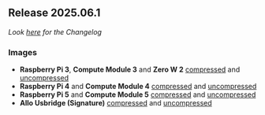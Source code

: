 ## Release 2025.06.1

_Look [here](/docs/CHANGELOG.md#2025.06.1) for the Changelog_

### Images

- **Raspberry Pi 3**, **Compute Module 3** and **Zero W 2**
[compressed](https://image.ropieee.io/ropieeexl_ose_pi3-2025.6.1-stable.20250708.2545.bin.xz) and [uncompressed](https://image.ropieee.io/ropieeexl_ose_pi3-2025.6.1-stable.20250708.2545.bin)
- **Raspberry Pi 4** and **Compute Module 4**
[compressed](https://image.ropieee.io/ropieeexl_ose_pi4-2025.6.1-stable.20250708.2548.bin.xz) and [uncompressed](https://image.ropieee.io/ropieeexl_ose_pi4-2025.6.1-stable.20250708.2548.bin)
- **Raspberry Pi 5** and **Compute Module 5**
[compressed](https://image.ropieee.io/ropieeexl_ose_pi5-2025.6.1-stable.20250708.2549.bin.xz) and [uncompressed](https://image.ropieee.io/ropieeexl_ose_pi5-2025.6.1-stable.20250708.2549.bin)
- **Allo Usbridge (Signature)**
[compressed](https://image.ropieee.io/ropieeexl_ose_usbridge-2025.6.1-stable.20250708.2550.bin.xz) and [uncompressed](https://image.ropieee.io/ropieeexl_ose_usbridge-2025.6.1-stable.20250708.2550.bin)
